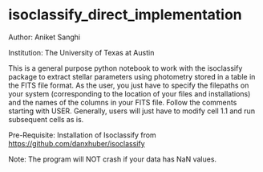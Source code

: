 # isoclassify_direct_implementation
Author: Aniket Sanghi

Institution: The University of Texas at Austin

This is a general purpose python notebook to work with the isoclassify package to extract stellar parameters using photometry stored in a table in the FITS file format. As the user, you just have to specify the filepaths on your system (corresponding to the location of your files and installations) and the names of the columns in your FITS file. Follow the comments starting with USER. Generally, users will just have to modify cell 1.1 and run subsequent cells as is.

Pre-Requisite: Installation of Isoclassify from https://github.com/danxhuber/isoclassify

Note: The program will NOT crash if your data has NaN values.
